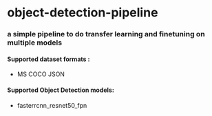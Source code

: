 # object-detection-pipeline

### a simple pipeline to do transfer learning and finetuning on multiple models

#### Supported dataset formats :

- MS COCO JSON

#### Supported Object Detection models:

- fasterrcnn_resnet50_fpn
